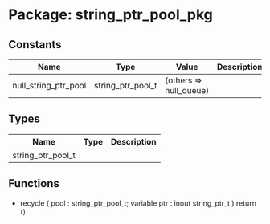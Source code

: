 # Package: string_ptr_pool_pkg
## Constants
| Name                 | Type              | Value                   | Description |
| -------------------- | ----------------- | ----------------------- | ----------- |
| null_string_ptr_pool | string_ptr_pool_t |  (others => null_queue) |             |
## Types
| Name              | Type | Description |
| ----------------- | ---- | ----------- |
| string_ptr_pool_t |      |             |
## Functions
- recycle <font id="function_arguments">(    pool : string_ptr_pool_t;
    variable ptr : inout string_ptr_t
  )</font> <font id="function_return">return ()</font>
